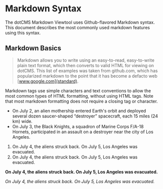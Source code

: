 #  Markdown Syntax

The dotCMS Markdown Viewtool uses Github-flavored Markdown syntax. This document describes the most commonly used markdown features using this syntax.
##  Markdown Basics

> Markdown allows you to write using an easy-to-read, easy-to-write plain text format, which then converts to valid HTML for viewing on dotCMS. This list of examples was taken from github.com, which has popularized markdown to the point that it has become a defacto web [www.google.com](standard).

Markdown tags use simple characters and text conventions to allow the most common types of HTML formatting, without using HTML tags. Note that most markdown formatting does not require a closing tag or character.
- On July 2, an alien mothership entered Earth's orbit and deployed several dozen saucer-shaped “destroyer” spacecraft, each 15 miles (24 km) wide.
- On July 3, the Black Knights, a squadron of Marine Corps F/A-18 Hornets, participated in an assault on a destroyer near the city of Los Angeles.

1. On July 4, the aliens struck back. On July 5, Los Angeles was evacuated.
1. On July 4, the aliens struck back. On July 5, Los Angeles was evacuated.

**On July 4, the aliens struck back. On July 5, Los Angeles was evacuated.**

_On July 4, the aliens struck back. On July 5, Los Angeles was evacuated._

